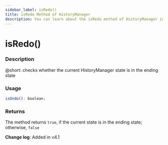 ```yaml
---
sidebar_label: isRedo()
title: isRedo Method of HistoryManager
description: You can learn about the isRedo method of HistoryManager in the documentation of the DHTMLX JavaScript Diagram library. Browse developer guides and API reference, try out code examples and live demos, and download a free 30-day evaluation version of DHTMLX Diagram.
---
```


# isRedo()

### Description

@short: checks whether the current HistoryManager state is in the ending state

### Usage

~~~js
isUndo(): boolean;
~~~

### Returns

The method returns `true`, if the current state is in the ending state; otherwise, `false`

**Change log**: Added in v4.1
